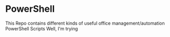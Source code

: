 # PowerShell
This Repo contains different kinds of useful office management/automation PowerShell Scripts
Well, I'm trying
